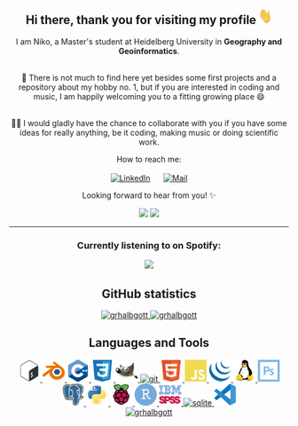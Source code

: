 <h2 align="center"> Hi there, thank you for visiting my profile <img src="https://github.com/ABSphreak/ABSphreak/blob/master/gifs/Hi.gif" width="24px" height="30px"/></h2>

<div align="center">
  I am Niko, a Master's student at Heidelberg University in <b>Geography and Geoinformatics</b>. <br/><br/>
  
📖 There is not much to find here yet besides some first projects and a repository about my hobby no. 1, but if you are interested in coding and music, I am happily welcoming you to a fitting growing place 😄 <br/><br/>

🕺💃 I would gladly have the chance to collaborate with you if you have some ideas for really anything, be it coding, making music or doing scientific work. 

How to reach me: <br/><br/>
<a href="https://www.linkedin.com/in/nikolaos-kolaxidis/"><img width="32px" alt="LinkedIn" title="LinkedIn" src="https://www.vectorlogo.zone/logos/linkedin/linkedin-icon.svg"></a> &#8287;&#8287;&#8287;&#8287; <a href="mailto:niko.k@posteo.org"><img width="32px" alt="Mail" title="Mail" src="https://cdn-icons-png.flaticon.com/512/552/552486.png"></a>
  
Looking forward to hear from you! ✨
</div>

<p align="center">
<a href="https://git.io/typing-svg"><img src="https://readme-typing-svg.demolab.com?font=Fira+Code&size=26&duration=2500&pause=666&color=1FCBF7&center=true&vCenter=true&width=350&height=45&lines=Geography;Humanitarian+aid;Nature"></a>
<a href="https://git.io/typing-svg"><img src="https://readme-typing-svg.demolab.com?font=Fira+Code&size=26&duration=2500&pause=666&color=8C1AFF&center=true&vCenter=true&width=350%&height=45&lines=Geoinformatics;Sustainability;Music"></a>
</p>

---

<h3 align="center">Currently listening to on Spotify:</h3>

<p align="center">
<a href="https://spotify-github-profile.vercel.app/api/view?uid=w2on4iq7y2j9cw928mivcrf9c&redirect=true"><img src="https://spotify-github-profile.vercel.app/api/view?uid=w2on4iq7y2j9cw928mivcrf9c&cover_image=true&theme=novatorem&show_offline=true&background_color=121212&bar_color_cover=true&bar_color=53b14f"></a>
</p>

<h2 align="center">GitHub statistics</h2>

<p align="center">
  <a href="https://github.com/anuraghazra/github-readme-stats"><img src="https://github-readme-stats.vercel.app/api?username=grhalbgott&show_icons=true&theme=dracula&include_all_commits=true" height="192px" alt="grhalbgott"/> </a>
  <a href="https://github.com/ryo-ma/github-profile-trophy"> <img src="https://github-profile-trophy.vercel.app/?username=grhalbgott&theme=dracula&row=2&column=3" height="192px" alt="grhalbgott"/> </a>
</p>

<h2 align="center">Languages and Tools</h2>

<p align="center">
<a href="https://www.gnu.org/software/bash/" target="_blank"> <img src="https://github.com/devicons/devicon/blob/master/icons/bash/bash-original.svg" alt="bash" width="40" height="40"/> </a>
<a href="https://www.blender.org" target="_blank"> <img src="https://github.com/devicons/devicon/blob/master/icons/blender/blender-original.svg" alt="blender" width="40" height="40"/> </a> 
<a href="https://www.w3schools.com/cpp/" target="_blank"> <img src="https://raw.githubusercontent.com/devicons/devicon/master/icons/cplusplus/cplusplus-original.svg" alt="cplusplus" width="40" height="40"/> </a> 
<a href="https://www.w3schools.com/css/" target="_blank"> <img src="https://github.com/devicons/devicon/blob/master/icons/css3/css3-original.svg" alt="css" width="40" height="40"/> </a> 
<a href="https://www.gimp.org" target="_blank"> <img src="https://github.com/devicons/devicon/blob/master/icons/gimp/gimp-original.svg" alt="gimp" width="40" height="40"/> </a> 
<a href="https://git-scm.com/" target="_blank"> <img src="https://www.vectorlogo.zone/logos/git-scm/git-scm-icon.svg" alt="git" width="40" height="40"/> </a> 
<a href="https://www.w3schools.com/html/" target="_blank"> <img src="https://github.com/devicons/devicon/blob/master/icons/html5/html5-original.svg" alt="html" width="40" height="40"/> </a> 
<a href="https://www.w3schools.com/js/" target="_blank"> <img src="https://github.com/devicons/devicon/blob/master/icons/javascript/javascript-plain.svg" alt="javascript" width="40" height="40"/> </a> 
<a href="https://jquery.com" target="_blank"> <img src="https://github.com/devicons/devicon/blob/master/icons/jquery/jquery-original.svg" alt="jquery" width="40" height="40"/> </a> 
<a href="https://www.linux.org/" target="_blank"> <img src="https://raw.githubusercontent.com/devicons/devicon/master/icons/linux/linux-original.svg" alt="linux" width="40" height="40"/> </a> 
<a href="https://www.photoshop.com/en" target="_blank"> <img src="https://raw.githubusercontent.com/devicons/devicon/master/icons/photoshop/photoshop-line.svg" alt="photoshop" width="40" height="40"/> </a> 
<a href="https://www.postgresql.org" target="_blank"> <img src="https://github.com/devicons/devicon/blob/master/icons/postgresql/postgresql-original.svg" alt="python" width="40" height="40"/> </a> 
<a href="https://www.python.org" target="_blank"> <img src="https://raw.githubusercontent.com/devicons/devicon/master/icons/python/python-original.svg" alt="python" width="40" height="40"/> </a> 
<a href="https://www.raspberrypi.com" target="_blank"> <img src="https://github.com/devicons/devicon/blob/master/icons/raspberrypi/raspberrypi-original.svg" alt="raspberrypi" width="40" height="40"/> </a> 
<a href="https://www.rstudio.com" target="_blank"> <img src="https://github.com/devicons/devicon/blob/master/icons/rstudio/rstudio-original.svg" alt="rstudio" width="40" height="40"/> </a> 
<a href="https://www.ibm.com/de-de/analytics/spss-statistics-software" target="_blank"> <img src="https://github.com/devicons/devicon/blob/master/icons/spss/spss-original.svg" alt="spss" width="40" height="40"/> </a> 
<a href="https://www.sqlite.org/" target="_blank"> <img src="https://www.vectorlogo.zone/logos/sqlite/sqlite-icon.svg" alt="sqlite" width="40" height="40"/> </a> 
<a href="https://code.visualstudio.com" target="_blank"> <img src="https://github.com/devicons/devicon/blob/master/icons/vscode/vscode-original.svg" alt="vscode" width="40" height="40"/> </a> <br/>
<a href="https://github.com/anuraghazra/github-readme-stats"> <img src="https://github-readme-stats.vercel.app/api/top-langs/?username=grhalbgott&theme=dracula&layout=compact" alt="grhalbgott"/></a>
</p>

